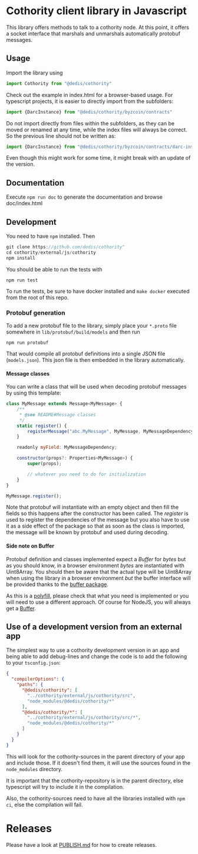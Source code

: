 # Cothority client library in Javascript

This library offers methods to talk to a cothority node. At this point, it
offers a socket interface that marshals and unmarshals automatically protobuf
messages.

## Usage

Import the library using
```js
import Cothority from "@dedis/cothority"
```

Check out the example in index.html for a browser-based usage.
For typescript projects, it is easier to directly import from the subfolders:

```typescript
import {DarcInstance} from "@dedis/cothority/byzcoin/contracts"
```

Do not import directly from files within the subfolders, as they can be moved
 or renamed at any time, while the index files will always be correct.
So the previous line should not be written as:

```typescript
import {DarcInstance} from "@dedis/cothority/byzcoin/contracts/darc-instance."
```

Even though this might work for some time, it might break with an update of
 the version.

## Documentation

Execute `npm run doc` to generate the documentation and browse doc/index.html

## Development

You need to have `npm` installed. Then
```go
git clone https://github.com/dedis/cothority"
cd cothority/external/js/cothority
npm install
```

You should be able to run the tests with
```
npm run test
```

To run the tests, be sure to have docker installed and `make docker` executed from the root of this repo.

### Protobuf generation

To add a new protobuf file to the library, simply place your `*.proto` file
somewhere in `lib/protobuf/build/models` and then run
```
npm run protobuf
```

That would compile all protobuf definitions into a single JSON file
(`models.json`). This json file is then embedded in the library automatically.

#### Message classes

You can write a class that will be used when decoding protobuf messages by using
this template:
```javascript
class MyMessage extends Message<MyMessage> {
    /**
     * @see README#Message classes
     */
    static register() {
        registerMessage("abc.MyMessage", MyMessage, MyMessageDependency);
    }

    readonly myField: MyMessageDependency;

    constructor(props?: Properties<MyMessage>) {
        super(props);

        // whatever you need to do for initialization
    }
}

MyMessage.register();
```

Note that protobuf will instantiate with an empty object and then fill the fields
so this happens after the constructor has been called.
The _register_ is used to register the dependencies of the message but you also
have to use it as a side effect of the package so that as soon as the class is
imported, the message will be known by protobuf and used during decoding.

#### Side note on Buffer

Protobuf definition and classes implemented expect a _Buffer_ for _bytes_ but
as you should know, in a browser environment _bytes_ are instantiated with
Uint8Array. You should then be aware that the actual type will be Uint8Array
when using the library in a browser environment *but* the buffer interface
will be provided thanks to the [buffer package](https://www.npmjs.com/package/buffer).

As this is a [polyfill](https://remysharp.com/2010/10/08/what-is-a-polyfill), please
check that what you need is implemented or you will need to use a different approach. Of
course for NodeJS, you will always get a [Buffer](https://nodejs.org/api/buffer.html).

## Use of a development version from an external app

The simplest way to use a cothority development version in an app and being able to
add debug-lines and change the code is to add the following to your
`tsconfig.json`:

```json
{
  "compilerOptions": {
    "paths": {
      "@dedis/cothority": [
        "../cothority/external/js/cothority/src",
        "node_modules/@dedis/cothority/*"
      ],
      "@dedis/cothority/*": [
        "../cothority/external/js/cothority/src/*",
        "node_modules/@dedis/cothority/*"
      ]
    }
  }
}
```

This will look for the cothority-sources in the parent directory of your app and
include those. If it doesn't find them, it will use the sources found in the `node_modules`
directory.

It is important that the cothority-repository is in the parent directory, else
typescript will try to include it in the compilation.

Also, the cothority-sources need to have all the libraries installed with
`npm ci`, else the compilation will fail.

# Releases

Please have a look at [PUBLISH.md](../../../PUBLISH.md) for how to create
 releases.
